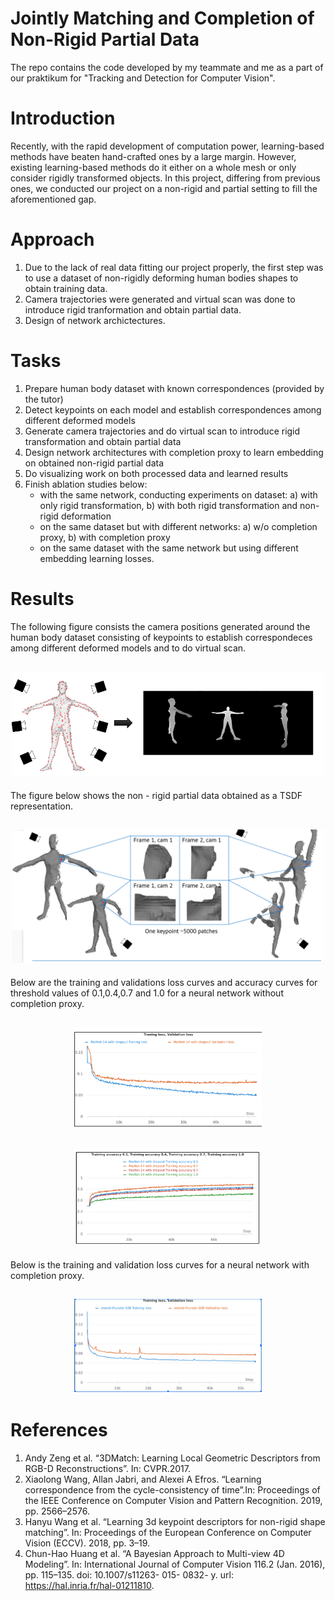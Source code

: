 # Jointly Matching and Completion of Non-Rigid Partial Data

The repo contains the code developed by my teammate and me as a part of our praktikum for "Tracking and Detection for Computer Vision".

# Introduction
Recently, with the rapid development of computation power, learning-based methods have beaten hand-crafted ones by a large margin. However, existing learning-based methods do it either on a whole mesh or only consider rigidly transformed objects. In this project, differing from previous ones, we conducted our project on a non-rigid and partial setting to fill the aforementioned gap. 

# Approach
1. Due to the lack of real data fitting our project properly, the first step was to use a dataset of non-rigidly deforming human bodies shapes to obtain training data.
2. Camera trajectories were generated and virtual scan was done to introduce rigid tranformation and obtain partial data.
3. Design of network archictectures.

# Tasks
1. Prepare human body dataset with known correspondences (provided by the tutor)
2. Detect keypoints on each model and establish correspondences among different deformed models
3. Generate camera trajectories and do virtual scan to introduce rigid transformation and obtain partial data
4. Design network architectures with completion proxy to learn embedding on obtained non-rigid partial data
5. Do visualizing work on both processed data and learned results
6. Finish ablation studies below:
    - with the same network, conducting experiments on dataset: a) with only rigid transformation, b) with
      both rigid transformation and non-rigid deformation
    - on the same dataset but with different networks: a) w/o completion proxy, b) with completion proxy
    - on the same dataset with the same network but using different embedding learning losses.
    
# Results
The following figure consists the camera positions generated around the human body dataset consisting of keypoints to establish correspondeces among different deformed models and to do virtual scan.
<h2 align = "center">
    <img src = "Images/scan.png" width="500px">
</h2>

The figure below shows the non - rigid partial data obtained as a TSDF representation.
<h2 align = "center">
    <img src = "Images/patches.png" width="500px">
</h2>
Below are the training and validations loss curves and accuracy curves for threshold values of 0.1,0.4,0.7 and 1.0 for a neural network without completion proxy.
<h2 align = "center">
    <img src = "Images/trainingloss.png" width="300px">
</h2>
<h2 align = "center">
    <img src = "Images/accuracy.png" width="300px">
</h2>

Below is the training and validation loss curves for a neural network with completion proxy.
<h2 align = "center">
    <img src = "Images/completionproxy.png" width="300px">
</h2>

# References
1. Andy Zeng et al. “3DMatch: Learning Local Geometric Descriptors from RGB-D Reconstructions”. In: CVPR.2017.
2. Xiaolong Wang, Allan Jabri, and Alexei A Efros. “Learning correspondence from the cycle-consistency of time”.In: Proceedings of the IEEE Conference on Computer Vision and Pattern Recognition. 2019, pp. 2566–2576.
3. Hanyu Wang et al. “Learning 3d keypoint descriptors for non-rigid shape matching”. In: Proceedings of the European Conference on Computer Vision (ECCV). 2018, pp. 3–19.
4. Chun-Hao Huang et al. “A Bayesian Approach to Multi-view 4D Modeling”. In: International Journal of Computer Vision 116.2 (Jan. 2016), pp. 115–135. doi: 10.1007/s11263- 015- 0832- y. url: https://hal.inria.fr/hal-01211810.
